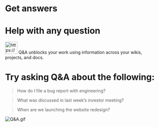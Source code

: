 # Get answers

# Help with any question

<aside>
<img src="https://www.notion.so/icons/dialogue_purple.svg" alt="https://www.notion.so/icons/dialogue_purple.svg" width="40px" /> Q&A unblocks your work using information across your wikis, projects, and docs.

</aside>

# **Try asking Q&A about the following:**

> How do I file a bug report with engineering?
> 

> What was discussed in last week’s investor meeting?
> 

> When are we launching the website redesign?
> 

![Q&A.gif](../Getting%20Started%20with%20Notion%20AI%2013ffaa2a7b8a80cfa891eca05afae917/Get%20answers%2013ffaa2a7b8a81b88e8fc7f0c234c759/QA.gif)